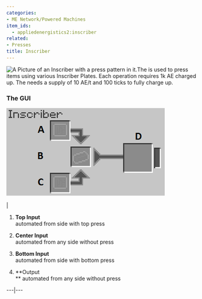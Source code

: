 ```yaml
---
categories:
- ME Network/Powered Machines
item_ids:
  - appliedenergistics2:inscriber
related:
- Presses
title: Inscriber
---
```


![A Picture of an Inscriber with a press pattern in
it.](../../../../public/assets/large/inscriber2.png)The <ItemLink
id="appliedenergistics2:inscriber"/> is used to press items using
various Inscriber Plates. Each operation requires 1k AE charged up. The
<ItemLink id="appliedenergistics2:inscriber"/> needs a supply of 10
AE/t and 100 ticks to fully charge up.



### The GUI



![Inscriber GUI](../../../../public/assets/content/inscriberGUI.png)

|

  1. **Top Input**   
automated from side with top press

  2. **Center Input**   
automated from any side without press

  3. **Bottom Input**   
automated from side with bottom press

  4. **Output  
** automated from any side without press

  
---|---

<RecipeFor id="appliedenergistics2:inscriber"/>
